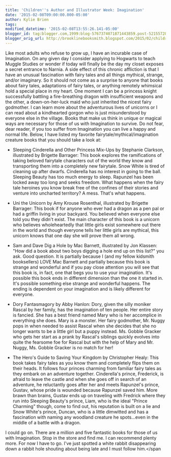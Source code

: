 ```yaml
---
title: 'Children''s Author and Illustrator Week: Imagination'
date: '2015-02-08T09:00:00.000-05:00'
author: Kylie Brien
tags:
modified_datetime: '2015-02-08T13:55:26.141-05:00'
blogger_id: tag:blogger.com,1999:blog-5767374071871443859.post-5215572825728819573
blogger_orig_url: http://brooklinebooksmith.blogspot.com/2015/02/childrens-author-and-illustrator-week_8.html
---
```

Like most adults who refuse to grow up, I have an incurable case of Imagination. On any given day I consider applying to Hogwarts to teach Muggle Studies or wonder if today will finally be the day my closet exposes a secret entrance to Narnia. A side effect of this chronic affliction is that I have an unusual fascination with fairy tales and all things mythical, strange, and/or imaginary.
So it should not come as a surprise to anyone that books about fairy tales, adaptations of fairy tales, or anything remotely whimsical hold a special place in my heart. One moment I can be a princess knight successfully battling a fire-breathing dragon with insufficient weapons and the other, a down-on-her-luck maid who just inherited the nicest fairy godmother. I can learn more about the adventurous lives of unicorns or I can read about a kindhearted gorgon who is just misunderstood by everyone else in the village. Books that make us think in unique or magical ways are necessary for those of us with Imagination to survive.
Do not fear, dear reader, if you too suffer from Imagination you can live a happy and normal life. Below, I have listed my favorite fairytale/mythical/imagination creature books that you should take a look at: 

*   Sleeping Cinderella and Other Princess Mix-Ups by Stephanie Clarkson, illustrated by Brigette Barrager: This book explores the ramifications of taking beloved fairytale characters out of the world they know and transporting them into a completely new fairytale. Snow White is tired of cleaning up after dwarfs. Cinderella has no interest in going to the ball. Sleeping Beauty has too much energy to sleep. Rapunzel has been locked away too long and seeks freedom. What happens when the fairy tale heroines you know break free of the confines of their stories and venture into uncharted territory? A mess. That's what happens. 

*   Uni the Unicorn by Amy Krouse Rosenthal, illustrated by Brigette Barrager: This book if for anyone who ever had a dragon as a pen pal or had a griffin living in your backyard. You believed when everyone else told you they didn't exist. The main character of this book is a unicorn who believes wholeheartedly that little girls exist somewhere out there in the world and though everyone tells her little girls are mythical, this unicorn knows that one day she will prove them all wrong.

*   Sam and Dave Dig a Hole by Mac Barnett, illustrated by Jon Klassen: "How did a book about two boys digging a hole end up on this list?" you ask. Good question. It is partially because I (and my fellow kidsmith booksellers) LOVE Mac Barnett and partially because this book is strange and wonderful and if you pay close attention you will see that this book is, in fact, one that begs you to use your imagination. It's possible this book ends in different dimension than the one it started in. It's possible something else strange and wonderful happens. The ending is dependent on your imagination and is likely different for everyone.

*   Dory Fantasmagory by Abby Hanlon: Dory, given the silly moniker Rascal by her family, has the imagination of ten people. Her entire story is fancied. She has a best friend named Mary who is her accomplice in everything she does. Mary is a monster. Her fairy godmother, Mr. Nuggy pops in when needed to assist Rascal when she decides that she no longer wants to be a little girl but a puppy instead. Ms. Gobble Gracker who gets her start as a prank by Rascal's siblings quickly evolves into quite the fearsome foe for Rascal but with the help of Mary and Mr. Nuggy, Ms. Gobble Gracker is no match for her!

*   The Hero's Guide to Saving Your Kingdom by Christopher Healy: This book takes fairy tales as you know them and completely flips them on their heads. It follows four princes charming from familiar fairy tales as they embark on an adventure together. Cinderella's prince, Frederick, is afraid to leave the castle and when she goes off in search of an adventure, he reluctantly goes after her and meets Rapunzel's prince, Gustav, whose pride is wounded because Rapunzel saved him. More brawn than brains, Gustav ends up on traveling with Fredrick where they run into Sleeping Beauty's prince, Liam, who is the ideal "Prince Charming" though, come to find out, his reputation is built on a lie and Snow White's prince, Duncan, who is a little dimwitted and has a fascination with naming any woodland creature he spots...even in the middle of a battle with a dragon.

I could go on. There are a million and five fantastic books for those of us with Imagination. Stop in the store and find me. I can recommend plenty more. For now I have to go. I've just spotted a white rabbit disappearing down a rabbit hole shouting about being late and I must follow him.</span